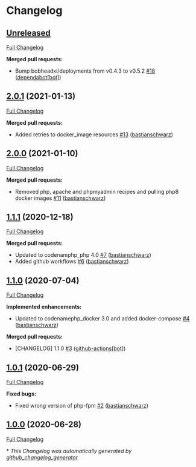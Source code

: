 # Changelog

## [Unreleased](https://github.com/codenamephp/chef.workstation.php/tree/HEAD)

[Full Changelog](https://github.com/codenamephp/chef.workstation.php/compare/2.0.1...HEAD)

**Merged pull requests:**

- Bump bobheadxi/deployments from v0.4.3 to v0.5.2 [\#18](https://github.com/codenamephp/chef.workstation.php/pull/18) ([dependabot[bot]](https://github.com/apps/dependabot))

## [2.0.1](https://github.com/codenamephp/chef.workstation.php/tree/2.0.1) (2021-01-13)

[Full Changelog](https://github.com/codenamephp/chef.workstation.php/compare/2.0.0...2.0.1)

**Merged pull requests:**

- Added retries to docker\_image resources [\#13](https://github.com/codenamephp/chef.workstation.php/pull/13) ([bastianschwarz](https://github.com/bastianschwarz))

## [2.0.0](https://github.com/codenamephp/chef.workstation.php/tree/2.0.0) (2021-01-10)

[Full Changelog](https://github.com/codenamephp/chef.workstation.php/compare/1.1.1...2.0.0)

**Merged pull requests:**

- Removed php, apache and phpmyadmin recipes and pulling php8 docker images [\#11](https://github.com/codenamephp/chef.workstation.php/pull/11) ([bastianschwarz](https://github.com/bastianschwarz))

## [1.1.1](https://github.com/codenamephp/chef.workstation.php/tree/1.1.1) (2020-12-18)

[Full Changelog](https://github.com/codenamephp/chef.workstation.php/compare/1.1.0...1.1.1)

**Merged pull requests:**

- Updated to codenamphp\_php 4.0 [\#7](https://github.com/codenamephp/chef.workstation.php/pull/7) ([bastianschwarz](https://github.com/bastianschwarz))
- Added github workflows [\#6](https://github.com/codenamephp/chef.workstation.php/pull/6) ([bastianschwarz](https://github.com/bastianschwarz))

## [1.1.0](https://github.com/codenamephp/chef.workstation.php/tree/1.1.0) (2020-07-04)

[Full Changelog](https://github.com/codenamephp/chef.workstation.php/compare/1.0.1...1.1.0)

**Implemented enhancements:**

- Updated to codenamephp\_docker 3.0 and added docker-compose [\#4](https://github.com/codenamephp/chef.workstation.php/pull/4) ([bastianschwarz](https://github.com/bastianschwarz))

**Merged pull requests:**

- \[CHANGELOG\] 1.1.0 [\#3](https://github.com/codenamephp/chef.workstation.php/pull/3) ([github-actions[bot]](https://github.com/apps/github-actions))

## [1.0.1](https://github.com/codenamephp/chef.workstation.php/tree/1.0.1) (2020-06-29)

[Full Changelog](https://github.com/codenamephp/chef.workstation.php/compare/1.0.0...1.0.1)

**Fixed bugs:**

- Fixed wrong version of php-fpm [\#2](https://github.com/codenamephp/chef.workstation.php/pull/2) ([bastianschwarz](https://github.com/bastianschwarz))

## [1.0.0](https://github.com/codenamephp/chef.workstation.php/tree/1.0.0) (2020-06-28)

[Full Changelog](https://github.com/codenamephp/chef.workstation.php/compare/6e0a43a8987a412b916113b884446828062f2e76...1.0.0)



\* *This Changelog was automatically generated by [github_changelog_generator](https://github.com/github-changelog-generator/github-changelog-generator)*
